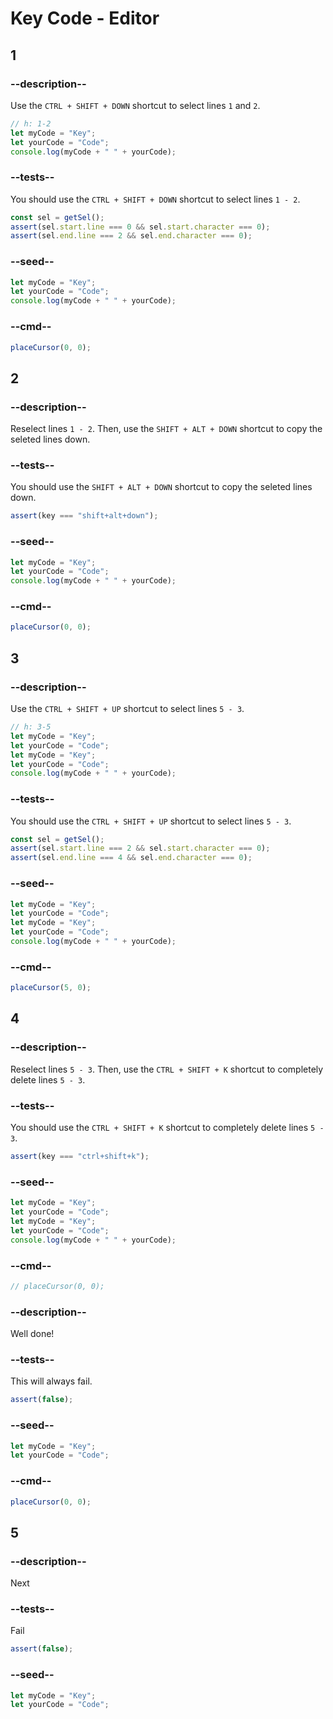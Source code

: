 # Key Code - Editor

## 1

### --description--

Use the `CTRL + SHIFT + DOWN` shortcut to select lines `1` and `2`.

```js
// h: 1-2
let myCode = "Key";
let yourCode = "Code";
console.log(myCode + " " + yourCode);
```

### --tests--

You should use the `CTRL + SHIFT + DOWN` shortcut to select lines `1 - 2`.

```js
const sel = getSel();
assert(sel.start.line === 0 && sel.start.character === 0);
assert(sel.end.line === 2 && sel.end.character === 0);
```

### --seed--

```js
let myCode = "Key";
let yourCode = "Code";
console.log(myCode + " " + yourCode);
```

### --cmd--

```js
placeCursor(0, 0);
```

## 2

### --description--

Reselect lines `1 - 2`. Then, use the `SHIFT + ALT + DOWN` shortcut to copy the seleted lines down.

### --tests--

You should use the `SHIFT + ALT + DOWN` shortcut to copy the seleted lines down.

```js
assert(key === "shift+alt+down");
```

### --seed--

```js
let myCode = "Key";
let yourCode = "Code";
console.log(myCode + " " + yourCode);
```

### --cmd--

```js
placeCursor(0, 0);
```

## 3

### --description--

Use the `CTRL + SHIFT + UP` shortcut to select lines `5 - 3`.

```js
// h: 3-5
let myCode = "Key";
let yourCode = "Code";
let myCode = "Key";
let yourCode = "Code";
console.log(myCode + " " + yourCode);
```

### --tests--

You should use the `CTRL + SHIFT + UP` shortcut to select lines `5 - 3`.

```js
const sel = getSel();
assert(sel.start.line === 2 && sel.start.character === 0);
assert(sel.end.line === 4 && sel.end.character === 0);
```

### --seed--

```js
let myCode = "Key";
let yourCode = "Code";
let myCode = "Key";
let yourCode = "Code";
console.log(myCode + " " + yourCode);
```

### --cmd--

```js
placeCursor(5, 0);
```

## 4

### --description--

Reselect lines `5 - 3`. Then, use the `CTRL + SHIFT + K` shortcut to completely delete lines `5 - 3`.

### --tests--

You should use the `CTRL + SHIFT + K` shortcut to completely delete lines `5 - 3`.

```js
assert(key === "ctrl+shift+k");
```

### --seed--

```js
let myCode = "Key";
let yourCode = "Code";
let myCode = "Key";
let yourCode = "Code";
console.log(myCode + " " + yourCode);
```

### --cmd--

```js
// placeCursor(0, 0);
```

### --description--

Well done!

### --tests--

This will always fail.

```js
assert(false);
```

### --seed--

```js
let myCode = "Key";
let yourCode = "Code";
```

### --cmd--

```js
placeCursor(0, 0);
```

## 5

### --description--

Next

### --tests--

Fail

```js
assert(false);
```

### --seed--

```js
let myCode = "Key";
let yourCode = "Code";
```
